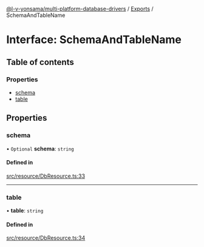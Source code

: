 [@l-v-yonsama/multi-platform-database-drivers](../README.md) / [Exports](../modules.md) / SchemaAndTableName

# Interface: SchemaAndTableName

## Table of contents

### Properties

- [schema](SchemaAndTableName.md#schema)
- [table](SchemaAndTableName.md#table)

## Properties

### schema

• `Optional` **schema**: `string`

#### Defined in

[src/resource/DbResource.ts:33](https://github.com/l-v-yonsama/db-drivers/blob/51ac905a1d4e9ecfed69adab5a8dea2e1bac5346/src/resource/DbResource.ts#L33)

___

### table

• **table**: `string`

#### Defined in

[src/resource/DbResource.ts:34](https://github.com/l-v-yonsama/db-drivers/blob/51ac905a1d4e9ecfed69adab5a8dea2e1bac5346/src/resource/DbResource.ts#L34)
